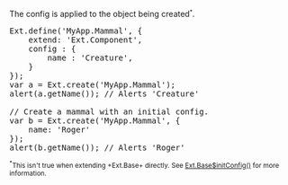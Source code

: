 The config is applied to the object being created<small><sup>*</sup></small>.

<pre class="runnable 360">
Ext.define('MyApp.Mammal', {
    extend: 'Ext.Component',
    config : {
        name : 'Creature',
    }
});  
var a = Ext.create('MyApp.Mammal');
alert(a.getName()); // Alerts 'Creature'

// Create a mammal with an initial config.
var b = Ext.create('MyApp.Mammal', {
    name: 'Roger'
});
alert(b.getName()); // Alerts 'Roger'
</pre>


<small><sup>*</sup>This isn't true when extending +Ext.Base+ directly. See
<a href="classicAPI/#!/api/Ext.Base-method-initConfig" target="api">Ext.Base$initConfig()</a> 
for more information.
</small>